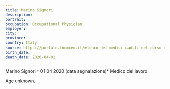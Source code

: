 ```yaml
---
title: Marino Signori
description: 
portrait: 
occupation: Occupational Physician
employer: 
city: 
province: 
country: Italy
source: https://portale.fnomceo.it/elenco-dei-medici-caduti-nel-corso-dellepidemia-di-covid-19/
birth_date: 
death_date: 2020-04-01
---
```


Marino Signori † 01 04 2020 (data segnalazione)*
Medico del lavoro

Age unknown.